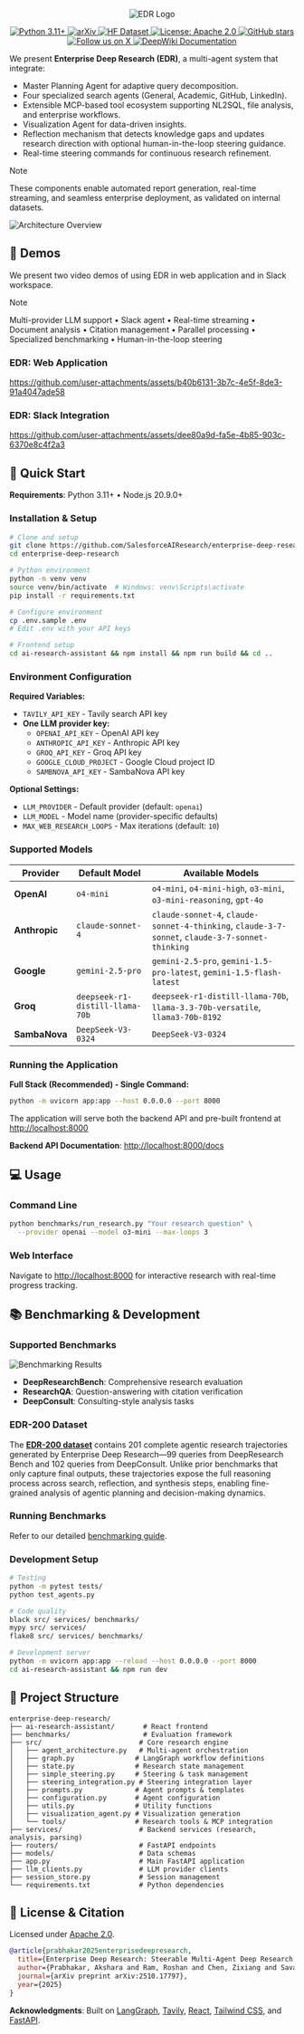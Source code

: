 <p align="center">
  <img src="assets/edr-logo.png" alt="EDR Logo"/>
</p>

<p align="center">
  <a href="https://www.python.org/downloads/">
    <img src="https://img.shields.io/badge/python-3.11+-blue.svg" alt="Python 3.11+">
  </a>
  <a href="https://arxiv.org/abs/2510.17797">
    <img src="https://img.shields.io/badge/arXiv-2510.17797-b31b1b.svg" alt="arXiv">
  </a>
  <a href="https://huggingface.co/datasets/Salesforce/EDR-200">
    <img src="https://img.shields.io/badge/🤗%20Hugging%20Face-EDR--200%20Dataset-blue" alt="HF Dataset">
  </a>
  <a href="https://opensource.org/licenses/Apache-2.0">
    <img src="https://img.shields.io/badge/License-Apache%202.0-blue.svg" alt="License: Apache 2.0">
  </a>
  <a href="https://github.com/SalesforceAIResearch/enterprise-deep-research/stargazers">
    <img src="https://img.shields.io/github/stars/SalesforceAIResearch/enterprise-deep-research.svg" alt="GitHub stars">
  </a>
  <a href="https://x.com/SFResearch/status/1981831647277297799">
    <img src="https://img.shields.io/badge/Follow%20us%20on-X-1DA1F2?style=flat&logo=x&logoColor=white" alt="Follow us on X">
  </a>
  <a href="https://deepwiki.com/SalesforceAIResearch/enterprise-deep-research">
    <img src="https://img.shields.io/badge/Documentation-DeepWiki-00A86B?style=flat&logo=book&logoColor=white" alt="DeepWiki Documentation">
  </a>
</p>


We present **Enterprise Deep Research (EDR)**, a multi-agent system that integrate: 
- Master Planning Agent for adaptive query decomposition.
- Four specialized search agents (General, Academic, GitHub, LinkedIn).
- Extensible MCP-based tool ecosystem supporting NL2SQL, file analysis, and enterprise workflows.
- Visualization Agent for data-driven insights. 
- Reflection mechanism that detects knowledge gaps and updates research direction with optional human-in-the-loop steering guidance. 
- Real-time steering commands for continuous research refinement.

> [!Note]
> These components enable automated report generation, real-time streaming, and seamless enterprise deployment, as validated on internal datasets.

![Architecture Overview](./assets/edr_ppl.png)

## 🎥 Demos

We present two video demos of using EDR in web application and in Slack workspace. 

> [!Note]
> Multi-provider LLM support • Slack agent • Real-time streaming • Document analysis • Citation management • Parallel processing • Specialized benchmarking • Human-in-the-loop steering
### EDR: Web Application
<https://github.com/user-attachments/assets/b40b6131-3b7c-4e5f-8de3-91a4047ade58>

### EDR: Slack Integration

<https://github.com/user-attachments/assets/dee80a9d-fa5e-4b85-903c-6370e8c4f2a3>

## 🚀 Quick Start

**Requirements**: Python 3.11+ • Node.js 20.9.0+

### Installation & Setup

```bash
# Clone and setup
git clone https://github.com/SalesforceAIResearch/enterprise-deep-research.git
cd enterprise-deep-research

# Python environment
python -m venv venv
source venv/bin/activate  # Windows: venv\Scripts\activate
pip install -r requirements.txt

# Configure environment
cp .env.sample .env
# Edit .env with your API keys

# Frontend setup
cd ai-research-assistant && npm install && npm run build && cd ..
```

### Environment Configuration

**Required Variables:**
- `TAVILY_API_KEY` - Tavily search API key
- **One LLM provider key:**
  - `OPENAI_API_KEY` - OpenAI API key
  - `ANTHROPIC_API_KEY` - Anthropic API key  
  - `GROQ_API_KEY` - Groq API key
  - `GOOGLE_CLOUD_PROJECT` - Google Cloud project ID
  - `SAMBNOVA_API_KEY` - SambaNova API key

**Optional Settings:**
- `LLM_PROVIDER` - Default provider (default: `openai`)
- `LLM_MODEL` - Model name (provider-specific defaults)
- `MAX_WEB_RESEARCH_LOOPS` - Max iterations (default: `10`)

### Supported Models

| Provider | Default Model | Available Models |
|----------|---------------|------------------|
| **OpenAI** | `o4-mini` | `o4-mini`, `o4-mini-high`, `o3-mini`, `o3-mini-reasoning`, `gpt-4o` |
| **Anthropic** | `claude-sonnet-4` | `claude-sonnet-4`, `claude-sonnet-4-thinking`, `claude-3-7-sonnet`, `claude-3-7-sonnet-thinking` |
| **Google** | `gemini-2.5-pro` | `gemini-2.5-pro`, `gemini-1.5-pro-latest`, `gemini-1.5-flash-latest` |
| **Groq** | `deepseek-r1-distill-llama-70b` | `deepseek-r1-distill-llama-70b`, `llama-3.3-70b-versatile`, `llama3-70b-8192` |
| **SambaNova** | `DeepSeek-V3-0324` | `DeepSeek-V3-0324` |

### Running the Application

**Full Stack (Recommended) - Single Command:**
```bash
python -m uvicorn app:app --host 0.0.0.0 --port 8000
```
The application will serve both the backend API and pre-built frontend at [http://localhost:8000](http://localhost:8000)

**Backend API Documentation**: [http://localhost:8000/docs](http://localhost:8000/docs)

## 💻 Usage

### Command Line
```bash
python benchmarks/run_research.py "Your research question" \
  --provider openai --model o3-mini --max-loops 3
```

### Web Interface
Navigate to [http://localhost:8000](http://localhost:8000) for interactive research with real-time progress tracking.

## 📚 Benchmarking & Development

### Supported Benchmarks
![Benchmarking Results](./assets/leaderboard.png)

- **DeepResearchBench**: Comprehensive research evaluation
- **ResearchQA**: Question-answering with citation verification  
- **DeepConsult**: Consulting-style analysis tasks

### EDR-200 Dataset

The **[EDR-200 dataset](https://huggingface.co/datasets/Salesforce/EDR-200)** contains 201 complete agentic research trajectories generated by Enterprise Deep Research—99 queries from DeepResearch Bench and 102 queries from DeepConsult. Unlike prior benchmarks that only capture final outputs, these trajectories expose the full reasoning process across search, reflection, and synthesis steps, enabling fine-grained analysis of agentic planning and decision-making dynamics.

### Running Benchmarks
Refer to our detailed [benchmarking guide](benchmarks/README.md).

### Development Setup
```bash
# Testing
python -m pytest tests/
python test_agents.py

# Code quality
black src/ services/ benchmarks/
mypy src/ services/
flake8 src/ services/ benchmarks/

# Development server
python -m uvicorn app:app --reload --host 0.0.0.0 --port 8000
cd ai-research-assistant && npm run dev
```

## 📁 Project Structure

```text
enterprise-deep-research/
├── ai-research-assistant/       # React frontend
├── benchmarks/                  # Evaluation framework
├── src/                        # Core research engine
│   ├── agent_architecture.py   # Multi-agent orchestration
│   ├── graph.py               # LangGraph workflow definitions
│   ├── state.py               # Research state management
│   ├── simple_steering.py     # Steering & task management
│   ├── steering_integration.py # Steering integration layer
│   ├── prompts.py             # Agent prompts & templates
│   ├── configuration.py       # Agent configuration
│   ├── utils.py               # Utility functions
│   ├── visualization_agent.py # Visualization generation
│   └── tools/                 # Research tools & MCP integration
├── services/                   # Backend services (research, analysis, parsing)
├── routers/                    # FastAPI endpoints
├── models/                     # Data schemas
├── app.py                      # Main FastAPI application
├── llm_clients.py              # LLM provider clients
├── session_store.py            # Session management
└── requirements.txt            # Python dependencies
```

## 📜 License & Citation

Licensed under [Apache 2.0](./LICENSE.txt).

```bibtex
@article{prabhakar2025enterprisedeepresearch,
  title={Enterprise Deep Research: Steerable Multi-Agent Deep Research for Enterprise Analytics},
  author={Prabhakar, Akshara and Ram, Roshan and Chen, Zixiang and Savarese, Silvio and Wang, Frank and Xiong, Caiming and Wang, Huan and Yao, Weiran},
  journal={arXiv preprint arXiv:2510.17797},
  year={2025}
}
```

**Acknowledgments**: Built on [LangGraph](https://github.com/langchain-ai/langgraph), [Tavily](https://tavily.com), [React](https://reactjs.org/), [Tailwind CSS](https://tailwindcss.com/), and [FastAPI](https://fastapi.tiangolo.com/).
